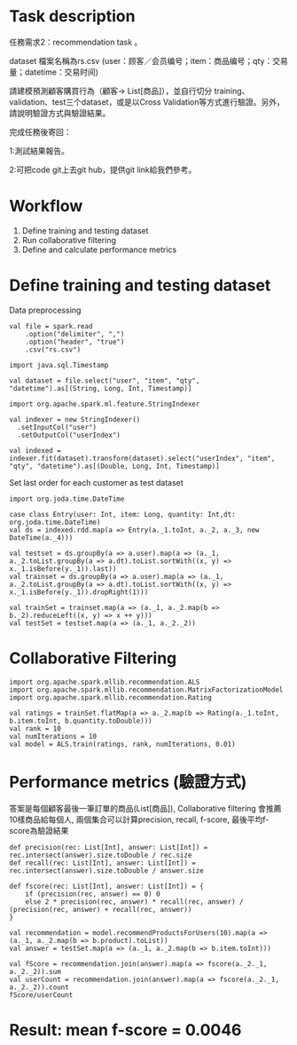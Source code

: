 # Task description
任務需求2：recommendation task 。

dataset 檔案名稱為rs.csv  (user：顾客／会员编号；item：商品编号；qty：交易量；datetime：交易时间)

請建模預測顧客購買行為（顧客-> List[商品]），並自行切分 training、validation、test三个dataset，或是以Cross Validation等方式進行驗證。另外，請說明驗證方式與驗證結果。

完成任務後寄回：

1:測試結果報告。 

2:可把code git上去git hub，提供git link給我們參考。

# Workflow
1. Define training and testing dataset
2. Run collaborative filtering
3. Define and calculate performance metrics

# Define training and testing dataset
Data preprocessing
```
val file = spark.read
    .option("delimiter", ",")
    .option("header", "true")
    .csv("rs.csv")

import java.sql.Timestamp  

val dataset = file.select("user", "item", "qty", "datetime").as[(String, Long, Int, Timestamp)]

import org.apache.spark.ml.feature.StringIndexer

val indexer = new StringIndexer()
  .setInputCol("user")
  .setOutputCol("userIndex")

val indexed = indexer.fit(dataset).transform(dataset).select("userIndex", "item", "qty", "datetime").as[(Double, Long, Int, Timestamp)]
```
Set last order for each customer as test dataset
```
import org.joda.time.DateTime

case class Entry(user: Int, item: Long, quantity: Int,dt: org.joda.time.DateTime)
val ds = indexed.rdd.map(a => Entry(a._1.toInt, a._2, a._3, new DateTime(a._4)))

val testset = ds.groupBy(a => a.user).map(a => (a._1, a._2.toList.groupBy(a => a.dt).toList.sortWith((x, y) => x._1.isBefore(y._1)).last))
val trainset = ds.groupBy(a => a.user).map(a => (a._1, a._2.toList.groupBy(a => a.dt).toList.sortWith((x, y) => x._1.isBefore(y._1)).dropRight(1)))

val trainSet = trainset.map(a => (a._1, a._2.map(b => b._2).reduceLeft((x, y) => x ++ y)))
val testSet = testset.map(a => (a._1, a._2._2))
```

# Collaborative Filtering
```
import org.apache.spark.mllib.recommendation.ALS
import org.apache.spark.mllib.recommendation.MatrixFactorizationModel
import org.apache.spark.mllib.recommendation.Rating

val ratings = trainSet.flatMap(a => a._2.map(b => Rating(a._1.toInt, b.item.toInt, b.quantity.toDouble)))
val rank = 10
val numIterations = 10
val model = ALS.train(ratings, rank, numIterations, 0.01)

```

# Performance metrics (驗證方式)
答案是每個顧客最後一筆訂單的商品(List[商品]), Collaborative filtering 會推薦10樣商品給每個人, 兩個集合可以計算precision, recall, f-score, 最後平均f-score為驗證結果


```
def precision(rec: List[Int], answer: List[Int]) = rec.intersect(answer).size.toDouble / rec.size
def recall(rec: List[Int], answer: List[Int]) = rec.intersect(answer).size.toDouble / answer.size

def fscore(rec: List[Int], answer: List[Int]) = {
    if (precision(rec, answer) == 0) 0
    else 2 * precision(rec, answer) * recall(rec, answer) / (precision(rec, answer) + recall(rec, answer))
}

val recommendation = model.recommendProductsForUsers(10).map(a => (a._1, a._2.map(b => b.product).toList))
val answer = testSet.map(a => (a._1, a._2.map(b => b.item.toInt)))

val fScore = recommendation.join(answer).map(a => fscore(a._2._1, a._2._2)).sum
val userCount = recommendation.join(answer).map(a => fscore(a._2._1, a._2._2)).count
fScore/userCount
```
# Result: mean f-score = 0.0046